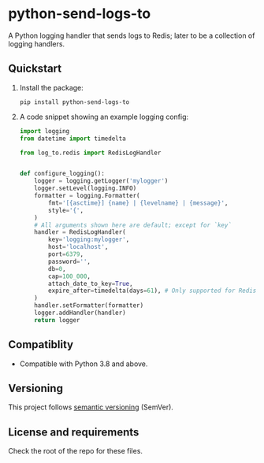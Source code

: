 python-send-logs-to
===================
A Python logging handler that sends logs to Redis; later to be a collection
of logging handlers. 




Quickstart
----------

1. Install the package:
   ```
   pip install python-send-logs-to
   ```

1. A code snippet showing an example logging config:

   ```python
   import logging
   from datetime import timedelta

   from log_to.redis import RedisLogHandler


   def configure_logging():
       logger = logging.getLogger('mylogger')
       logger.setLevel(logging.INFO)
       formatter = logging.Formatter(
           fmt='[{asctime}] {name} | {levelname} | {message}',
           style='{',
       )
       # All arguments shown here are default; except for `key`
       handler = RedisLogHandler(
           key='logging:mylogger',
           host='localhost',
           port=6379,
           password='',
           db=0,
           cap=100_000,
           attach_date_to_key=True,
           expire_after=timedelta(days=61), # Only supported for Redis 7 or higher
       )
       handler.setFormatter(formatter)
       logger.addHandler(handler)
       return logger
   ```



Compatiblity
------------
- Compatible with Python 3.8 and above.


Versioning
----------
This project follows [semantic versioning][1] (SemVer).


License and requirements
------------------------
Check the root of the repo for these files.




[//]: # (Links)

[1]: https://semver.org/
